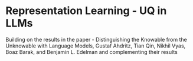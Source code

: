 # Representation Learning - UQ in LLMs
Building on the results in the paper - Distinguishing the Knowable from the Unknowable with Language Models,  Gustaf Ahdritz, Tian Qin, Nikhil Vyas, Boaz Barak, and Benjamin L. Edelman and complementing their results
